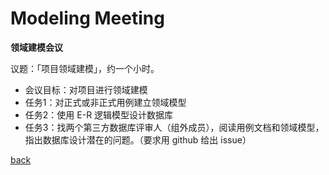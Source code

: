 # Modeling Meeting



**领域建模会议**

议题：「项目领域建模」，约一个小时。

- 会议目标：对项目进行领域建模
- 任务1：对正式或非正式用例建立领域模型
- 任务2：使用 E-R 逻辑模型设计数据库
- 任务3：找两个第三方数据库评审人（组外成员），阅读用例文档和领域模型，指出数据库设计潜在的问题。（要求用 github 给出 issue）

[back](../../)